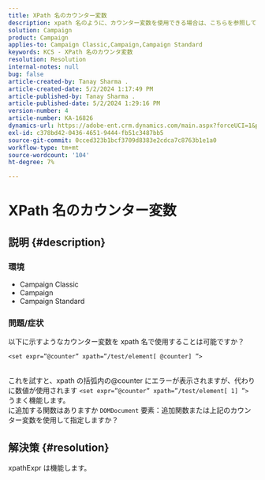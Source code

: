 ```yaml
---
title: XPath 名のカウンター変数
description: xpath 名のように、カウンター変数を使用できる場合は、こちらを参照してください。
solution: Campaign
product: Campaign
applies-to: Campaign Classic,Campaign,Campaign Standard
keywords: KCS - XPath 名のカウンタ変数
resolution: Resolution
internal-notes: null
bug: false
article-created-by: Tanay Sharma .
article-created-date: 5/2/2024 1:17:49 PM
article-published-by: Tanay Sharma .
article-published-date: 5/2/2024 1:29:16 PM
version-number: 4
article-number: KA-16826
dynamics-url: https://adobe-ent.crm.dynamics.com/main.aspx?forceUCI=1&pagetype=entityrecord&etn=knowledgearticle&id=2fc2f359-8608-ef11-9f8a-6045bd026dc7
exl-id: c378bd42-0436-4651-9444-fb51c3487bb5
source-git-commit: 0cced323b1bcf3709d8383e2cdca7c8763b1e1a0
workflow-type: tm+mt
source-wordcount: '104'
ht-degree: 7%

---
```


# XPath 名のカウンター変数

## 説明 {#description}


### 環境

- Campaign Classic
- Campaign
- Campaign Standard


### 問題/症状

以下に示すようなカウンター変数を xpath 名で使用することは可能ですか？


```
<set expr=”@counter” xpath=”/test/element[ @counter] ”>
```

<br>これを試すと、xpath の括弧内の@counter にエラーが表示されますが、代わりに数値が使用されます `<set expr=”@counter” xpath=”/test/element[ 1] ”>` うまく機能します。<br>に追加する関数はありますか `DOMDocument` 要素：追加関数または上記のカウンター変数を使用して指定しますか？

## 解決策 {#resolution}


xpathExpr は機能します。
